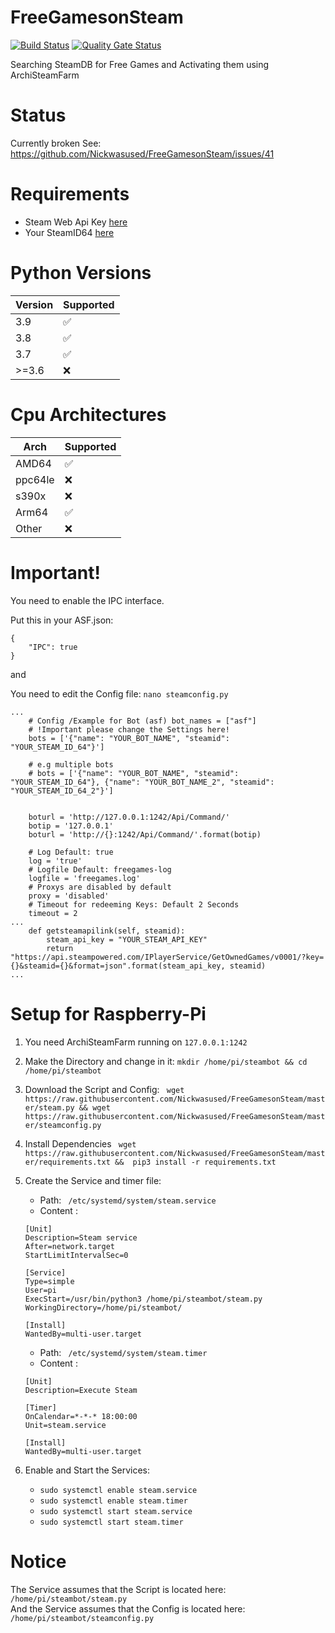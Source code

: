 # FreeGamesonSteam <br>
[![Build Status](https://travis-ci.org/Nickwasused/FreeGamesonSteam.svg?branch=master)](https://travis-ci.org/Nickwasused/FreeGamesonSteam) 
[![Quality Gate Status](https://sonarcloud.io/api/project_badges/measure?project=Nickwasused_FreeGamesonSteam&metric=alert_status)](https://sonarcloud.io/dashboard?id=Nickwasused_FreeGamesonSteam) 

Searching SteamDB for Free Games and Activating them using  ArchiSteamFarm 

# Status
Currently broken See: https://github.com/Nickwasused/FreeGamesonSteam/issues/41

# Requirements

* Steam Web Api Key [here](https://danbeyer.github.io/steamapi/page1.html)
* Your SteamID64 [here](https://steamid.io/lookup/)

# Python Versions

| Version | Supported          |
| ------- | ------------------ |
|   3.9   | :white_check_mark: |
|   3.8   | :white_check_mark: |
|   3.7   | :white_check_mark: |
| >=3.6   | :x:                |

# Cpu Architectures

|   Arch  | Supported          |
| ------- | ------------------ |
|  AMD64  | :white_check_mark: |
| ppc64le | :x:                |
|  s390x  | :x:                |
|  Arm64  | :white_check_mark: |
|  Other  | :x:                |

# Important!
You need to enable the IPC interface.

Put this in your ASF.json:
```
{
	"IPC": true
}
```

and

You need to edit the Config file: ``` nano steamconfig.py ```
```
...
    # Config /Example for Bot (asf) bot_names = ["asf"]
    # !Important please change the Settings here!
    bots = ['{"name": "YOUR_BOT_NAME", "steamid": "YOUR_STEAM_ID_64"}']

    # e.g multiple bots
    # bots = ['{"name": "YOUR_BOT_NAME", "steamid": "YOUR_STEAM_ID_64"}, {"name": "YOUR_BOT_NAME_2", "steamid": "YOUR_STEAM_ID_64_2"}']


    boturl = 'http://127.0.0.1:1242/Api/Command/'
    botip = '127.0.0.1'
    boturl = 'http://{}:1242/Api/Command/'.format(botip)

	# Log Default: true
    log = 'true'
    # Logfile Default: freegames-log
    logfile = 'freegames.log'
    # Proxys are disabled by default
    proxy = 'disabled'
    # Timeout for redeeming Keys: Default 2 Seconds
    timeout = 2
...
	def getsteamapilink(self, steamid):
        steam_api_key = "YOUR_STEAM_API_KEY"
        return "https://api.steampowered.com/IPlayerService/GetOwnedGames/v0001/?key={}&steamid={}&format=json".format(steam_api_key, steamid)
...
```

# Setup for Raspberry-Pi

1. You need ArchiSteamFarm running on ``` 127.0.0.1:1242 ```
2. Make the Directory and change in it: ``` mkdir /home/pi/steambot && cd /home/pi/steambot ```
3. Download the Script and Config: ``` wget https://raw.githubusercontent.com/Nickwasused/FreeGamesonSteam/master/steam.py && wget https://raw.githubusercontent.com/Nickwasused/FreeGamesonSteam/master/steamconfig.py```
4. Install Dependencies ```  wget https://raw.githubusercontent.com/Nickwasused/FreeGamesonSteam/master/requirements.txt &&  pip3 install -r requirements.txt ```
5. Create the Service and timer file:
	- Path: ``` /etc/systemd/system/steam.service```
	- Content : 
	```
	[Unit]
	Description=Steam service
	After=network.target
	StartLimitIntervalSec=0

	[Service]
	Type=simple
	User=pi
	ExecStart=/usr/bin/python3 /home/pi/steambot/steam.py
	WorkingDirectory=/home/pi/steambot/

	[Install]
	WantedBy=multi-user.target
	```
				
	- Path: ``` /etc/systemd/system/steam.timer```
	- Content : 
	```
	[Unit]
	Description=Execute Steam

	[Timer]
	OnCalendar=*-*-* 18:00:00
	Unit=steam.service

	[Install]
	WantedBy=multi-user.target
	```
	
6. Enable and Start the Services:
	- ``` sudo systemctl enable steam.service ```
	- ``` sudo systemctl enable steam.timer ```
	- ``` sudo systemctl start steam.service ```
	- ``` sudo systemctl start steam.timer ```

# Notice

The Service assumes that the Script is located here: ``` /home/pi/steambot/steam.py ``` <br>
And the Service assumes that the Config is located here: ``` /home/pi/steambot/steamconfig.py ```
